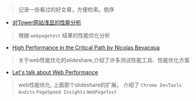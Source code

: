 > 记录一些看过的好文章，方便检索。倒序

* [对Tower网站浅显的性能分析](https://github.com/ccforward/cc/blob/master/Tower_Performance/README.md)
> 根据 `webpagetest` 结果的性能优化分析

* [High Performance in the Critical Path by Nicolas Bevacqua](https://speakerdeck.com/bevacqua/high-performance-in-the-critical-path) 
> 关于web性能优化的slideshare,介绍了许多测试性能工具、性能优化方案


* [Let's talk about Web Performance](http://ponyfoo.com/articles/talk-about-web-performance)
> web性能优化, 上面那个slideshare的扩展。
> 介绍了 `Chrome DevTools Audits` `PageSpeed Insights` `WebPageTest`

